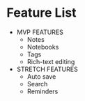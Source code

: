 # Feature List

- MVP FEATURES
  - Notes
  - Notebooks
  - Tags
  - Rich-text editing
- STRETCH FEATURES
  - Auto save
  - Search
  - Reminders
